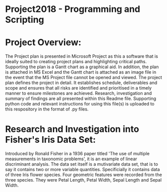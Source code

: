 # Project2018 - Programming and Scripting

# Project Overview:
The Project plan is presented in Microsoft Project as this a software that is ideally suited to creating project plans and highlighting critical      paths. Supporting the plan is a Gantt chart as a graphical aid. In addition, the plan is attached in MS Excel and the Gantt chart is attached as an image file in the event that the MS Project file cannot be opened and viewed. 
The project plan defines the project in detail. It establishes schedule, deliverables and scope and ensures that all risks are identified and prioritised in a timely manner to ensure milestones are achieved.
Research, investigation and summary of findings are all presented within this Readme file.
Supporting python code and relevant instructions for using this file(s) is uploaded to this respository in the format of .py files.  

# Research and Investigation into Fisher's Iris Data Set:
Introduced by Ronald Fisher in a 1936 paper titled 'The use of multiple measurements in taxonomic problems', it is an example of linear discriminant analysis. The data set itself is a mutivariate data set, that is to say it contains two or more variable quantities. Specificially it contains data of three Iris flower species. Four geometric features were recorded from the three species. They were Petal Length, Petal Width, Sepal Length and Sepal Width. 
